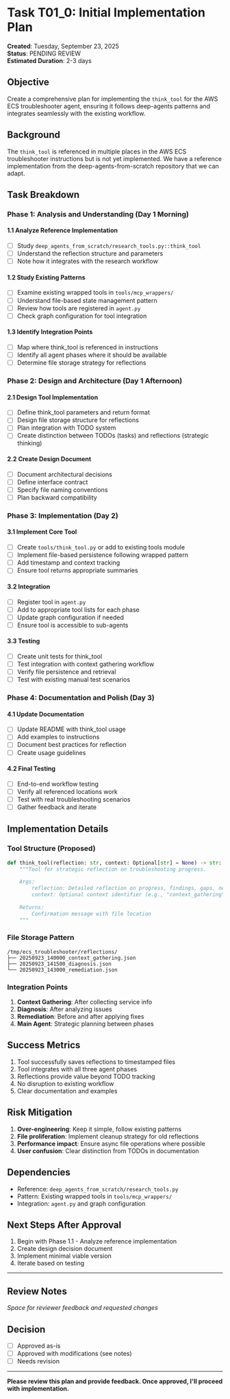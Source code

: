 # Task T01_0: Initial Implementation Plan

**Created**: Tuesday, September 23, 2025  
**Status**: PENDING REVIEW  
**Estimated Duration**: 2-3 days  

## Objective
Create a comprehensive plan for implementing the `think_tool` for the AWS ECS troubleshooter agent, ensuring it follows deep-agents patterns and integrates seamlessly with the existing workflow.

## Background
The `think_tool` is referenced in multiple places in the AWS ECS troubleshooter instructions but is not yet implemented. We have a reference implementation from the deep-agents-from-scratch repository that we can adapt.

## Task Breakdown

### Phase 1: Analysis and Understanding (Day 1 Morning)

#### 1.1 Analyze Reference Implementation
- [ ] Study `deep_agents_from_scratch/research_tools.py::think_tool`
- [ ] Understand the reflection structure and parameters
- [ ] Note how it integrates with the research workflow

#### 1.2 Study Existing Patterns
- [ ] Examine existing wrapped tools in `tools/mcp_wrappers/`
- [ ] Understand file-based state management pattern
- [ ] Review how tools are registered in `agent.py`
- [ ] Check graph configuration for tool integration

#### 1.3 Identify Integration Points
- [ ] Map where think_tool is referenced in instructions
- [ ] Identify all agent phases where it should be available
- [ ] Determine file storage strategy for reflections

### Phase 2: Design and Architecture (Day 1 Afternoon)

#### 2.1 Design Tool Implementation
- [ ] Define think_tool parameters and return format
- [ ] Design file storage structure for reflections
- [ ] Plan integration with TODO system
- [ ] Create distinction between TODOs (tasks) and reflections (strategic thinking)

#### 2.2 Create Design Document
- [ ] Document architectural decisions
- [ ] Define interface contract
- [ ] Specify file naming conventions
- [ ] Plan backward compatibility

### Phase 3: Implementation (Day 2)

#### 3.1 Implement Core Tool
- [ ] Create `tools/think_tool.py` or add to existing tools module
- [ ] Implement file-based persistence following wrapped pattern
- [ ] Add timestamp and context tracking
- [ ] Ensure tool returns appropriate summaries

#### 3.2 Integration
- [ ] Register tool in `agent.py`
- [ ] Add to appropriate tool lists for each phase
- [ ] Update graph configuration if needed
- [ ] Ensure tool is accessible to sub-agents

#### 3.3 Testing
- [ ] Create unit tests for think_tool
- [ ] Test integration with context gathering workflow
- [ ] Verify file persistence and retrieval
- [ ] Test with existing manual test scenarios

### Phase 4: Documentation and Polish (Day 3)

#### 4.1 Update Documentation
- [ ] Update README with think_tool usage
- [ ] Add examples to instructions
- [ ] Document best practices for reflection
- [ ] Create usage guidelines

#### 4.2 Final Testing
- [ ] End-to-end workflow testing
- [ ] Verify all referenced locations work
- [ ] Test with real troubleshooting scenarios
- [ ] Gather feedback and iterate

## Implementation Details

### Tool Structure (Proposed)
```python
def think_tool(reflection: str, context: Optional[str] = None) -> str:
    """Tool for strategic reflection on troubleshooting progress.
    
    Args:
        reflection: Detailed reflection on progress, findings, gaps, next steps
        context: Optional context identifier (e.g., "context_gathering", "diagnosis")
    
    Returns:
        Confirmation message with file location
    """
```

### File Storage Pattern
```
/tmp/ecs_troubleshooter/reflections/
├── 20250923_140000_context_gathering.json
├── 20250923_141500_diagnosis.json
└── 20250923_143000_remediation.json
```

### Integration Points
1. **Context Gathering**: After collecting service info
2. **Diagnosis**: After analyzing issues
3. **Remediation**: Before and after applying fixes
4. **Main Agent**: Strategic planning between phases

## Success Metrics
1. Tool successfully saves reflections to timestamped files
2. Tool integrates with all three agent phases
3. Reflections provide value beyond TODO tracking
4. No disruption to existing workflow
5. Clear documentation and examples

## Risk Mitigation
1. **Over-engineering**: Keep it simple, follow existing patterns
2. **File proliferation**: Implement cleanup strategy for old reflections
3. **Performance impact**: Ensure async file operations where possible
4. **User confusion**: Clear distinction from TODOs in documentation

## Dependencies
- Reference: `deep_agents_from_scratch/research_tools.py`
- Pattern: Existing wrapped tools in `tools/mcp_wrappers/`
- Integration: `agent.py` and graph configuration

## Next Steps After Approval
1. Begin with Phase 1.1 - Analyze reference implementation
2. Create design decision document
3. Implement minimal viable version
4. Iterate based on testing

---

## Review Notes
*Space for reviewer feedback and requested changes*

## Decision
- [ ] Approved as-is
- [ ] Approved with modifications (see notes)
- [ ] Needs revision

---

**Please review this plan and provide feedback. Once approved, I'll proceed with implementation.**
